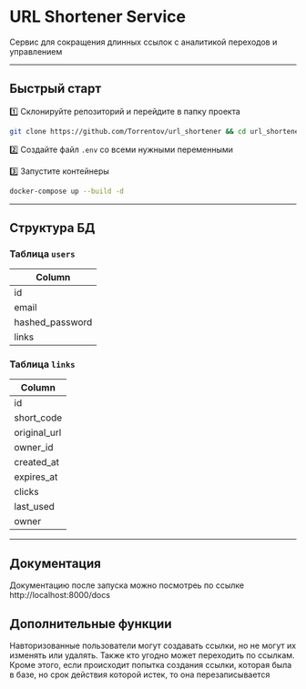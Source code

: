 # URL Shortener Service

Сервис для сокращения длинных ссылок с аналитикой переходов и управлением

---

## Быстрый старт

1️⃣ Склонируйте репозиторий и перейдите в папку проекта  
```bash  
git clone https://github.com/Torrentov/url_shortener && cd url_shortener  
```

2️⃣ Создайте файл `.env` со всеми нужными переменными  

3️⃣ Запустите контейнеры  
```bash  
docker-compose up --build -d  
```
---

## Структура БД

### Таблица `users`
| Column           |
|------------------|
| id               |
| email            |
| hashed_password  |
| links            |

### Таблица `links`
| Column           |
|------------------|
| id               |
| short_code       |
| original_url     |
| owner_id         |
| created_at       |
| expires_at       |
| clicks           |
| last_used        |
| owner            |

---

## Документация
Документацию после запуска можно посмотреь по ссылке http://localhost:8000/docs

## Дополнительные функции
Навторизованные пользователи могут создавать ссылки, но не могут их изменять или удалять. Также кто угодно может переходить по ссылкам. Кроме этого, если происходит попытка создания ссылки, которая была в базе, но срок действия которой истек, то она перезаписывается
